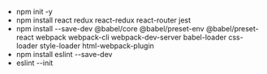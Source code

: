 * npm init -y
* npm install react redux react-redux react-router jest
* npm install --save-dev @babel/core @babel/preset-env @babel/preset-react webpack webpack-cli webpack-dev-server babel-loader css-loader style-loader html-webpack-plugin
* npm install eslint --save-dev
* eslint --init
